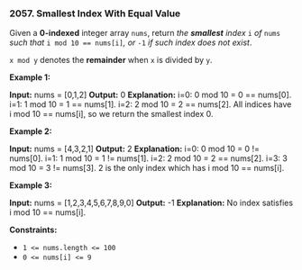 ### 2057\. Smallest Index With Equal Value

Given a **0-indexed** integer array `nums`, return _the **smallest** index_ `i` _of_ `nums` _such that_ `i mod 10 == nums[i]`_, or_ `-1` _if such index does not exist_.

`x mod y` denotes the **remainder** when `x` is divided by `y`.

**Example 1:**

**Input:** nums = \[0,1,2\]
**Output:** 0
**Explanation:** 
i=0: 0 mod 10 = 0 == nums\[0\].
i=1: 1 mod 10 = 1 == nums\[1\].
i=2: 2 mod 10 = 2 == nums\[2\].
All indices have i mod 10 == nums\[i\], so we return the smallest index 0.

**Example 2:**

**Input:** nums = \[4,3,2,1\]
**Output:** 2
**Explanation:** 
i=0: 0 mod 10 = 0 != nums\[0\].
i=1: 1 mod 10 = 1 != nums\[1\].
i=2: 2 mod 10 = 2 == nums\[2\].
i=3: 3 mod 10 = 3 != nums\[3\].
2 is the only index which has i mod 10 == nums\[i\].

**Example 3:**

**Input:** nums = \[1,2,3,4,5,6,7,8,9,0\]
**Output:** -1
**Explanation:** No index satisfies i mod 10 == nums\[i\].

**Constraints:**

*   `1 <= nums.length <= 100`
*   `0 <= nums[i] <= 9`
